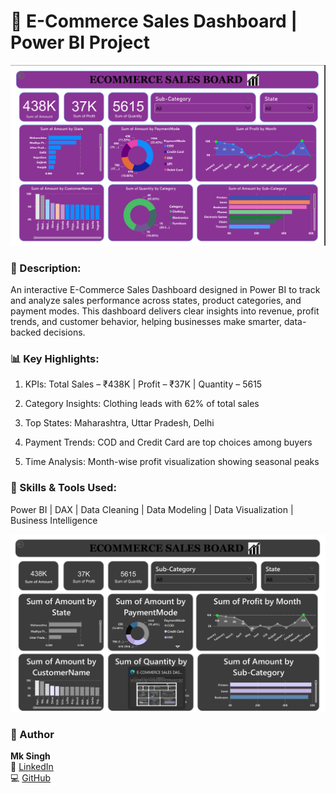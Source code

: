 # 🛒 E-Commerce Sales Dashboard | Power BI Project
![alt text](image.png)
### 🚀 Description:
An interactive E-Commerce Sales Dashboard designed in Power BI to track and analyze sales performance across states, product categories, and payment modes.
This dashboard delivers clear insights into revenue, profit trends, and customer behavior, helping businesses make smarter, data-backed decisions.

### 📊 Key Highlights:

1. KPIs: Total Sales – ₹438K | Profit – ₹37K | Quantity – 5615

2. Category Insights: Clothing leads with 62% of total sales

3. Top States: Maharashtra, Uttar Pradesh, Delhi

4. Payment Trends: COD and Credit Card are top choices among buyers

5. Time Analysis: Month-wise profit visualization showing seasonal peaks

### 🧠 Skills & Tools Used:
Power BI | DAX | Data Cleaning | Data Modeling | Data Visualization | Business Intelligence

![alt text](image2.png)

### 👤 Author
**Mk Singh**  
💼 [LinkedIn](https://www.linkedin.com/in/mk-singh/)  
💻 [GitHub](https://github.com/mksingh)
